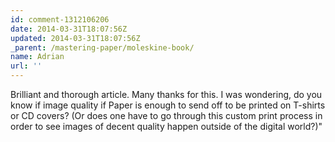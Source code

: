 ```yaml
---
id: comment-1312106206
date: 2014-03-31T18:07:56Z
updated: 2014-03-31T18:07:56Z
_parent: /mastering-paper/moleskine-book/
name: Adrian
url: ''
---
```


Brilliant and thorough article. Many thanks for this. I was wondering, do you
know if image quality if Paper is enough to send off to be printed on T-shirts
or CD covers? (Or does one have to go through this custom print process in order
to see images of decent quality happen outside of the digital world?)"
